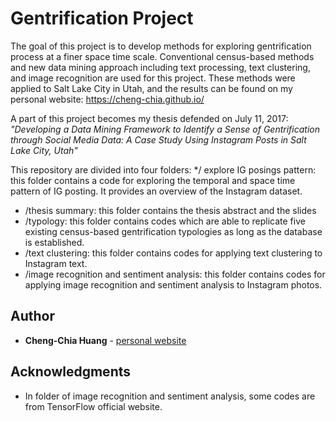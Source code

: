 # Gentrification Project

The goal of this project is to develop methods for exploring gentrification process at a finer space time scale. Conventional census-based methods and new data mining approach including text processing, text clustering, and image recognition are used for this project. These methods were applied to Salt Lake City in Utah, and the results can be found on my personal website: https://cheng-chia.github.io/

A part of this project becomes my thesis defended on July 11, 2017:
*"Developing a Data Mining Framework to Identify a Sense of Gentrification through Social Media Data: A Case Study Using Instagram Posts in Salt Lake City, Utah"*


This repository are divided into four folders: 
*/ explore IG posings pattern: this folder contains a code for exploring the temporal and space time pattern of IG posting. It provides an overview of the Instagram dataset.
* /thesis summary: this folder contains the thesis abstract and the slides 
* /typology: this folder contains codes which are able to replicate five existing census-based gentrification typologies as long as the database is established.
* /text clustering: this folder contains codes for applying text clustering to Instagram text.
* /image recognition and sentiment analysis: this folder contains codes for applying image recognition and sentiment analysis to Instagram photos.

## Author

* **Cheng-Chia Huang**  - [personal website](https://cheng-chia.github.io/)


## Acknowledgments

* In folder of image recognition and sentiment analysis, some codes are from TensorFlow official website. 



